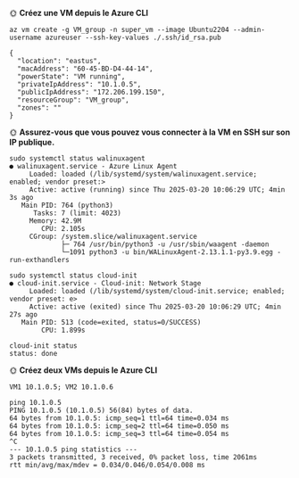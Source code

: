 🌞 **Créez une VM depuis le Azure CLI**

	az vm create -g VM_group -n super_vm --image Ubuntu2204 --admin-username azureuser --ssh-key-values ./.ssh/id_rsa.pub

	{
	  "location": "eastus",
	  "macAddress": "60-45-BD-D4-44-14",
	  "powerState": "VM running",
	  "privateIpAddress": "10.1.0.5",
	  "publicIpAddress": "172.206.199.150",
	  "resourceGroup": "VM_group",
	  "zones": ""
	}

🌞 **Assurez-vous que vous pouvez vous connecter à la VM en SSH sur son IP publique.**

	sudo systemctl status walinuxagent
	● walinuxagent.service - Azure Linux Agent
	     Loaded: loaded (/lib/systemd/system/walinuxagent.service; enabled; vendor preset:>
	     Active: active (running) since Thu 2025-03-20 10:06:29 UTC; 4min 3s ago
	   Main PID: 764 (python3)
	      Tasks: 7 (limit: 4023)
	     Memory: 42.9M
	        CPU: 2.105s
	     CGroup: /system.slice/walinuxagent.service
	             ├─ 764 /usr/bin/python3 -u /usr/sbin/waagent -daemon
	             └─1091 python3 -u bin/WALinuxAgent-2.13.1.1-py3.9.egg -run-exthandlers

	sudo systemctl status cloud-init
	● cloud-init.service - Cloud-init: Network Stage
	     Loaded: loaded (/lib/systemd/system/cloud-init.service; enabled; vendor preset: e>
	     Active: active (exited) since Thu 2025-03-20 10:06:29 UTC; 4min 27s ago
	   Main PID: 513 (code=exited, status=0/SUCCESS)
	        CPU: 1.899s

	cloud-init status
	status: done

🌞 **Créez deux VMs depuis le Azure CLI**

	VM1 10.1.0.5; VM2 10.1.0.6
	
	ping 10.1.0.5
	PING 10.1.0.5 (10.1.0.5) 56(84) bytes of data.
	64 bytes from 10.1.0.5: icmp_seq=1 ttl=64 time=0.034 ms
	64 bytes from 10.1.0.5: icmp_seq=2 ttl=64 time=0.050 ms
	64 bytes from 10.1.0.5: icmp_seq=3 ttl=64 time=0.054 ms
	^C
	--- 10.1.0.5 ping statistics ---
	3 packets transmitted, 3 received, 0% packet loss, time 2061ms
	rtt min/avg/max/mdev = 0.034/0.046/0.054/0.008 ms
